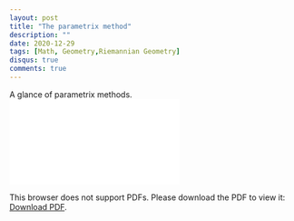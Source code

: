 ```yaml
---
layout: post
title: "The parametrix method"
description: ""
date: 2020-12-29
tags: [Math, Geometry,Riemannian Geometry]
disqus: true
comments: true
---
```


A glance of parametrix methods.
<object data="pdfs/parametrix.pdf" type="application/pdf" width="1400px" height="400px">
    <embed src="pdfs/parametrix.pdf">
        <p>This browser does not support PDFs. Please download the PDF to view it: <a href="pdfs/parametrix.pdf">Download PDF</a>.</p>
    </embed>
</object>
